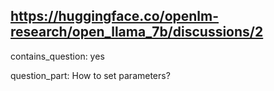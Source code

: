 ## https://huggingface.co/openlm-research/open_llama_7b/discussions/2

contains_question: yes

question_part: How to set parameters?